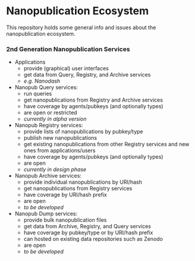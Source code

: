 # Nanopublication Ecosystem

This repository holds some general info and issues about the nanopublication ecosystem.

### 2nd Generation Nanopublication Services

- Applications
  - provide (graphical) user interfaces
  - get data from Query, Registry, and Archive services
  - _e.g. Nanodash_
- Nanopub Query services:
  - run queries
  - get nanopublications from Registry and Archive services
  - have coverage by agents/pubkeys (and optionally types)
  - are open or restricted
  - _currently in alpha version_
- Nanopub Registry services:
  - provide lists of nanopublications by pubkey/type
  - publish new nanopublications
  - get existing nanopublications from other Registry services and new ones from applications/users
  - have coverage by agents/pubkeys (and optionally types)
  - are open
  - _currently in design phase_
- Nanopub Archive services:
  - provide individual nanopublications by URI/hash
  - get nanopublications from Registry services
  - have coverage by URI/hash prefix
  - are open
  - _to be developed_
- Nanopub Dump services:
  - provide bulk nanopublication files
  - get data from Archive, Registry, and Query services
  - have coverage by pubkey/type or by URI/hash prefix
  - can hosted on existing data repositories such as Zenodo
  - are open
  - _to be developed_

